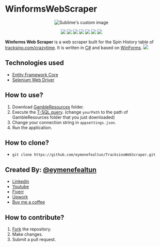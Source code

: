 # WinformsWebScraper
<p align="center">
  <img src="https://github.com/eymenefealtun/TracksinoWebScraper/blob/master/Resources/WinForms_Web_Scraper_600_200.png?raw=true" alt="Sublime's custom image"/>
</p>

<p align="center">
    <a href="#backers" alt="Backers on Open Collective">
        <img src="https://img.shields.io/badge/MADE_WITH-CSharp-green?style=plastic" /></a>
         <a href="#backers" alt="Backers on Open Collective">
        <img src="https://img.shields.io/github/commit-activity/t/eymenefealtun/TracksinoWebScraper?style=plastic" /></a>
          <a href="#backers" alt="Backers on Open Collective">
        <img src="https://img.shields.io/github/downloads/eymenefealtun/TracksinoWebScraper/total?style=plastic" /></a>
        <a href="#backers" alt="Backers on Open Collective">
        <img src="https://img.shields.io/github/languages/code-size/eymenefealtun/TracksinoWebScraper?style=plastic" /></a>
                <a href="#backers" alt="Backers on Open Collective">
        <img src="https://img.shields.io/github/stars/eymenefealtun/TracksinoWebScraper?style=plastic" /></a>
                <a href="#backers" alt="Backers on Open Collective">
        <img src="https://img.shields.io/github/watchers/eymenefealtun/TracksinoWebScraper?style=plastic" /></a>
                <a href="#backers" alt="Backers on Open Collective">
        <img src="https://img.shields.io/github/forks/eymenefealtun/TracksinoWebScraper?style=plastic" /></a>

</p>

**Winforms Web Scraper** is a web scraper built for the Spin History table of [tracksino.com/crazytime](https://tracksino.com/crazytime). It is written in [C#](https://learn.microsoft.com/en-us/dotnet/csharp/) and based on [WinForms](https://learn.microsoft.com/en-us/dotnet/desktop/winforms/overview/?view=netdesktop-7.0).
![](https://github.com/eymenefealtun/TracksinoWebScraper/blob/master/Resources/TracksinpScrapingGif.gif)

## Technologies used
- [Entity Framework Core](https://learn.microsoft.com/en-us/ef/core/)
- [Selenium Web Driver](https://www.nuget.org/packages/Selenium.WebDriver)

## How to use?
1. Download [GambleResources](https://github.com/eymenefealtun/TracksinoWebScraper/tree/master/TracksineWebScrapper/Resources/GambleResources) folder.
2. Execute the [T-SQL query](https://github.com/eymenefealtun/TracksinoWebScraper/blob/master/Resources/SqlCreateAndInsertValueToDatabase.sql). (change `yourPath` to the path of GambleResources folder that you just downloaded)
3. Change your connection string in `appsettings.json`.
4. Run the application.



## How to clone?
- `git clone https://github.com/eymenefealtun/TracksinoWebScraper.git`

## Created By: [@eymenefealtun](https://github.com/eymenefealtun)
* [Linkedin](https://www.linkedin.com/in/eymen-efe-altun-a1681821b)
* [Youtube](https://www.youtube.com/@eymenefealtunn/videos)
* [Fiverr](https://www.fiverr.com/eymenefealtun?public_mode=true)
* [Upwork](https://www.upwork.com/freelancers/~012eff1f3b2a153f38)
* [Buy me a coffee](https://www.buymeacoffee.com/altuneymenefe) 

## How to contribute?
 1. [Fork](https://github.com/eymenefealtun/TracksinoWebScraper/fork) the repository.
 2. Make changes.
 3. Submit a pull request.
